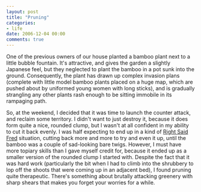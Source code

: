 ```yaml
---
layout: post
title: "Pruning"
categories:
- life
date: 2006-12-04 00:00
comments: true
---
```


<p>One of the previous owners of our house planted a bamboo plant next to a little bubble fountain. It's attractive, and gives the garden a slightly Japanese feel, but they neglected to plant the bamboo in a pot sunk into the ground. Consequently, the plant has drawn up complex invasion plans (complete with little model bamboo plants placed on a huge map, which are pushed about by uniformed young women with long sticks), and is gradually strangling any other plants rash enough to be sitting immobile in its rampaging path.</p>

<p>So, at the weekend, I decided that it was time to launch the counter attack, and reclaim some territory. I didn't want to just destroy it, because it does form quite a nice, rounded clump, but I wasn't at all confident in my ability to cut it back evenly. I was half expecting to end up in a kind of <a href="http://www.gladding.com/rsf/">Right Said Fred</a> situation, cutting back more and more to try and even it up, until the bamboo was a couple of sad-looking bare twigs. However, I must have more topiary skills than I gave myself credit for, because it ended up as a smaller version of the rounded clump I started with. Despite the fact that it was hard work (particularly the bit when I had to climb into the shrubbery to lop off the shoots that were coming up in an adjacent bed), I found pruning quite therapeutic. There's something about brutally attacking greenery with sharp shears that makes you forget your worries for a while.</p>



